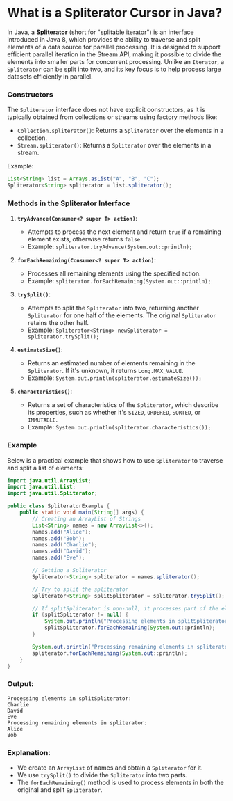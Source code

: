 # What is a Spliterator Cursor in Java?

In Java, a **Spliterator** (short for "splitable iterator") is an interface introduced in Java 8, which provides the ability to traverse and split elements of a data source for parallel processing. It is designed to support efficient parallel iteration in the Stream API, making it possible to divide the elements into smaller parts for concurrent processing. Unlike an `Iterator`, a `Spliterator` can be split into two, and its key focus is to help process large datasets efficiently in parallel.

### Constructors

The `Spliterator` interface does not have explicit constructors, as it is typically obtained from collections or streams using factory methods like:
- `Collection.spliterator()`: Returns a `Spliterator` over the elements in a collection.
- `Stream.spliterator()`: Returns a `Spliterator` over the elements in a stream.

Example:
```java
List<String> list = Arrays.asList("A", "B", "C");
Spliterator<String> spliterator = list.spliterator();
```

### Methods in the Spliterator Interface

1. **`tryAdvance(Consumer<? super T> action)`**: 
   - Attempts to process the next element and return `true` if a remaining element exists, otherwise returns `false`.
   - Example: `spliterator.tryAdvance(System.out::println);`

2. **`forEachRemaining(Consumer<? super T> action)`**:
   - Processes all remaining elements using the specified action.
   - Example: `spliterator.forEachRemaining(System.out::println);`

3. **`trySplit()`**:
   - Attempts to split the `Spliterator` into two, returning another `Spliterator` for one half of the elements. The original `Spliterator` retains the other half.
   - Example: `Spliterator<String> newSpliterator = spliterator.trySplit();`

4. **`estimateSize()`**:
   - Returns an estimated number of elements remaining in the `Spliterator`. If it's unknown, it returns `Long.MAX_VALUE`.
   - Example: `System.out.println(spliterator.estimateSize());`

5. **`characteristics()`**:
   - Returns a set of characteristics of the `Spliterator`, which describe its properties, such as whether it's `SIZED`, `ORDERED`, `SORTED`, or `IMMUTABLE`.
   - Example: `System.out.println(spliterator.characteristics());`

### Example

Below is a practical example that shows how to use `Spliterator` to traverse and split a list of elements:

```java
import java.util.ArrayList;
import java.util.List;
import java.util.Spliterator;

public class SpliteratorExample {
    public static void main(String[] args) {
        // Creating an ArrayList of Strings
        List<String> names = new ArrayList<>();
        names.add("Alice");
        names.add("Bob");
        names.add("Charlie");
        names.add("David");
        names.add("Eve");

        // Getting a Spliterator
        Spliterator<String> spliterator = names.spliterator();

        // Try to split the spliterator
        Spliterator<String> splitSpliterator = spliterator.trySplit();

        // If splitSpliterator is non-null, it processes part of the elements
        if (splitSpliterator != null) {
            System.out.println("Processing elements in splitSpliterator:");
            splitSpliterator.forEachRemaining(System.out::println);
        }

        System.out.println("Processing remaining elements in spliterator:");
        spliterator.forEachRemaining(System.out::println);
    }
}
```

### Output:
```
Processing elements in splitSpliterator:
Charlie
David
Eve
Processing remaining elements in spliterator:
Alice
Bob
```

### Explanation:
- We create an `ArrayList` of names and obtain a `Spliterator` for it.
- We use `trySplit()` to divide the `Spliterator` into two parts.
- The `forEachRemaining()` method is used to process elements in both the original and split `Spliterator`.
